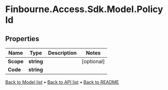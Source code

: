 # Finbourne.Access.Sdk.Model.PolicyId

## Properties

Name | Type | Description | Notes
------------ | ------------- | ------------- | -------------
**Scope** | **string** |  | [optional] 
**Code** | **string** |  | 

[Back to Model list](../README.md#documentation-for-models) &#8226; [Back to API list](../README.md#documentation-for-api-endpoints) &#8226; [Back to README](../README.md)

